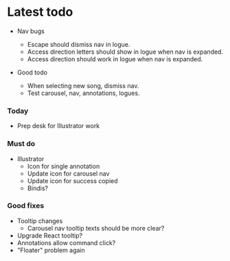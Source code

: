 # Latest todo

* Nav bugs
    * Escape should dismiss nav in logue.
    * Access direction letters should show in logue when nav is expanded.
    * Access direction should work in logue when nav is expanded.

* Good todo
    * When selecting new song, dismiss nav.
    * Test carousel, nav, annotations, logues.

### Today
* Prep desk for Illustrator work

### Must do
* Illustrator
    * Icon for single annotation
    * Update icon for carousel nav
    * Update icon for success copied
    * Bindis?

### Good fixes
* Tooltip changes
    * Carousel nav tooltip texts should be more clear?
* Upgrade React tooltip?
* Annotations allow command click?
* "Floater" problem again